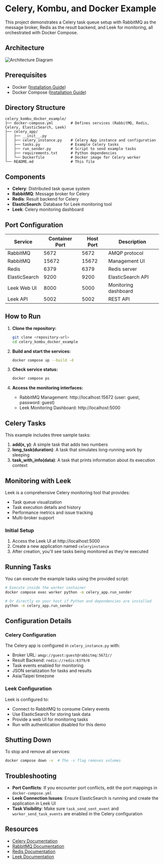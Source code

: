 # Celery, Kombu, and Docker Example

This project demonstrates a Celery task queue setup with RabbitMQ as the message broker, Redis as the result backend, and Leek for monitoring, all orchestrated with Docker Compose.

## Architecture

![Architecture Diagram](https://mermaid.ink/img/pako:eNp1kMFuwjAMhl8lcmCTQB2HnTgMmLZJiE3qYdoBNXFphGJXSVrQEO8-t4wL6i5R_H_-bMdnBMsZEMFbTQ22f8_zNVbvVtvhVH8a_4pFp2MoVidZNfJu20vP06b-QiuhtcNPXxYP7NKNWDkFh36Aw_BN9N2G2QGr_RYfWaZdqR-D4jQ1qANzUqUU3GKITqW44f9-O0iEtFQxJIhT58KIKIpFRLfQzpuIIIU-yXAjS4UxRYnQpnm0qKhFhNZopxVaZ3Ow3VDCE_qkzlJJpSVy1Y_WeDUr-WgtkMsLlBi6qVtrF1S51UvI8Vb02KKS0YMfDpczkLuMb2eZTvOcYrhPK5VNn15fXsHzLMvlJBuT7QhJ9wssRJXA?type=png)

## Prerequisites

* Docker ([Installation Guide](https://docs.docker.com/get-docker/))
* Docker Compose ([Installation Guide](https://docs.docker.com/compose/install/))

## Directory Structure

```
celery_kombu_docker_example/
├── docker-compose.yml        # Defines services (RabbitMQ, Redis, Celery, ElasticSearch, Leek)
├── celery_app/
│   ├── __init__.py
│   ├── celery_instance.py    # Celery App instance and configuration
│   ├── tasks.py              # Example Celery tasks
│   ├── run_sender.py         # Script to send example tasks
│   ├── requirements.txt      # Python dependencies
│   └── Dockerfile            # Docker image for Celery worker
└── README.md                 # This file
```

## Components

* **Celery**: Distributed task queue system
* **RabbitMQ**: Message broker for Celery
* **Redis**: Result backend for Celery
* **ElasticSearch**: Database for Leek monitoring tool
* **Leek**: Celery monitoring dashboard

## Port Configuration

| Service | Container Port | Host Port | Description |
|---------|---------------|-----------|-------------|
| RabbitMQ | 5672 | 5672 | AMQP protocol |
| RabbitMQ | 15672 | 15672 | Management UI |
| Redis | 6379 | 6379 | Redis server |
| ElasticSearch | 9200 | 9200 | ElasticSearch API |
| Leek Web UI | 8000 | 5000 | Monitoring dashboard |
| Leek API | 5002 | 5002 | REST API |

## How to Run

1. **Clone the repository:**
    ```bash
    git clone <repository-url>
    cd celery_kombu_docker_example
    ```

2. **Build and start the services:**
    ```bash
    docker compose up --build -d
    ```

3. **Check service status:**
    ```bash
    docker compose ps
    ```

4. **Access the monitoring interfaces:**
   * RabbitMQ Management: http://localhost:15672 (user: guest, password: guest)
   * Leek Monitoring Dashboard: http://localhost:5000

## Celery Tasks

This example includes three sample tasks:

1. **add(x, y)**: A simple task that adds two numbers
2. **long_task(duration)**: A task that simulates long-running work by sleeping
3. **task_with_info(data)**: A task that prints information about its execution context

## Monitoring with Leek

Leek is a comprehensive Celery monitoring tool that provides:
* Task queue visualization
* Task execution details and history
* Performance metrics and issue tracking
* Multi-broker support

### Initial Setup

1. Access the Leek UI at http://localhost:5000
2. Create a new application named `celeryinstance`
3. After creation, you'll see tasks being monitored as they're executed

## Running Tasks

You can execute the example tasks using the provided script:

```bash
# Execute inside the worker container
docker compose exec worker python -m celery_app.run_sender

# Or directly on your host if Python and dependencies are installed
python -m celery_app.run_sender
```

## Configuration Details

### Celery Configuration

The Celery app is configured in `celery_instance.py` with:
* Broker URL: `amqp://guest:guest@rabbitmq:5672//`
* Result Backend: `redis://redis:6379/0`
* Task events enabled for monitoring
* JSON serialization for tasks and results
* Asia/Taipei timezone

### Leek Configuration

Leek is configured to:
* Connect to RabbitMQ to consume Celery events
* Use ElasticSearch for storing task data
* Provide a web UI for monitoring tasks
* Run with authentication disabled for this demo

## Shutting Down

To stop and remove all services:

```bash
docker compose down -v  # The -v flag removes volumes
```

## Troubleshooting

* **Port Conflicts**: If you encounter port conflicts, edit the port mappings in `docker-compose.yml`
* **Leek Connection Issues**: Ensure ElasticSearch is running and create the application in Leek UI
* **Task Visibility**: Make sure `task_send_sent_event` and `worker_send_task_events` are enabled in the Celery configuration

## Resources

* [Celery Documentation](https://docs.celeryq.dev/)
* [RabbitMQ Documentation](https://www.rabbitmq.com/documentation.html)
* [Redis Documentation](https://redis.io/documentation)
* [Leek Documentation](https://tryleek.com/docs/introduction/leek/)